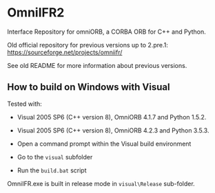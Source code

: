 # OmniIFR2

Interface Repository for omniORB, a CORBA ORB for C++ and Python.

Old official repository for previous versions up to 2.pre.1:
https://sourceforge.net/projects/omniifr/

See old README for more information about previous versions.

## How to build on Windows with Visual

Tested with:
- Visual 2005 SP6 (C++ version 8), OmniORB 4.1.7 and Python 1.5.2.
- Visual 2005 SP6 (C++ version 8), OmniORB 4.2.3 and Python 3.5.3.

- Open a command prompt within the Visual build environment
- Go to the `visual` subfolder
- Run the `build.bat` script

OmniIFR.exe is built in release mode in `visual\Release` sub-folder.
